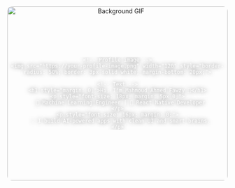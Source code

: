 <!-- Background GIF container -->
<div align="center" style="position: relative; width: 100%; max-width: 100%;">

  <!-- Background GIF -->
  <img src="https://your-moving-background.gif" alt="Background GIF" style="width: 100%; max-height: 400px; object-fit: cover; border-radius: 10px;">

  <!-- Overlay content -->
  <div style="
    position: absolute;
    top: 0;
    left: 0;
    width: 100%;
    height: 100%;
    color: white;
    display: flex;
    flex-direction: column;
    align-items: center;
    justify-content: center;
    font-family: sans-serif;
    text-shadow: 0px 0px 10px rgba(0, 0, 0, 0.7);
  ">

    <!-- Profile image -->
    <img src="https://your-profile-image.png" width="120" style="border-radius: 50%; border: 3px solid white; margin-bottom: 20px;">

    <!-- Text -->
    <h1 style="margin: 0;">Hi, I'm Mahmoud Ahmed Fawzy 👋</h1>
    <p style="font-size: 18px; margin: 5px 0;">
      🚀 Machine Learning Engineer | 📱 React Native Developer
    </p>
    <p style="font-size: 16px; margin: 0;">
      💡 I build AI-powered apps with clean UI and smart brains.
    </p>
  </div>
</div>
